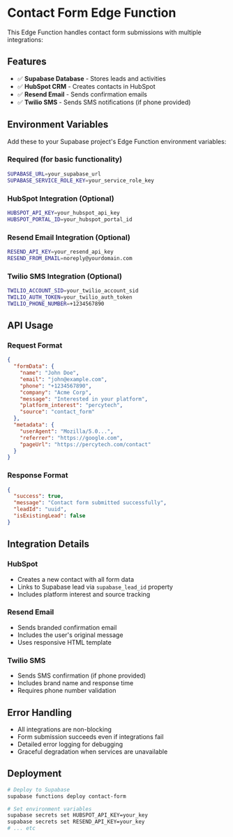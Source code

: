 # Contact Form Edge Function

This Edge Function handles contact form submissions with multiple integrations:

## Features

- ✅ **Supabase Database** - Stores leads and activities
- ✅ **HubSpot CRM** - Creates contacts in HubSpot
- ✅ **Resend Email** - Sends confirmation emails
- ✅ **Twilio SMS** - Sends SMS notifications (if phone provided)

## Environment Variables

Add these to your Supabase project's Edge Function environment variables:

### Required (for basic functionality)
```bash
SUPABASE_URL=your_supabase_url
SUPABASE_SERVICE_ROLE_KEY=your_service_role_key
```

### HubSpot Integration (Optional)
```bash
HUBSPOT_API_KEY=your_hubspot_api_key
HUBSPOT_PORTAL_ID=your_hubspot_portal_id
```

### Resend Email Integration (Optional)
```bash
RESEND_API_KEY=your_resend_api_key
RESEND_FROM_EMAIL=noreply@yourdomain.com
```

### Twilio SMS Integration (Optional)
```bash
TWILIO_ACCOUNT_SID=your_twilio_account_sid
TWILIO_AUTH_TOKEN=your_twilio_auth_token
TWILIO_PHONE_NUMBER=+1234567890
```

## API Usage

### Request Format
```json
{
  "formData": {
    "name": "John Doe",
    "email": "john@example.com",
    "phone": "+1234567890",
    "company": "Acme Corp",
    "message": "Interested in your platform",
    "platform_interest": "percytech",
    "source": "contact_form"
  },
  "metadata": {
    "userAgent": "Mozilla/5.0...",
    "referrer": "https://google.com",
    "pageUrl": "https://percytech.com/contact"
  }
}
```

### Response Format
```json
{
  "success": true,
  "message": "Contact form submitted successfully",
  "leadId": "uuid",
  "isExistingLead": false
}
```

## Integration Details

### HubSpot
- Creates a new contact with all form data
- Links to Supabase lead via `supabase_lead_id` property
- Includes platform interest and source tracking

### Resend Email
- Sends branded confirmation email
- Includes the user's original message
- Uses responsive HTML template

### Twilio SMS
- Sends SMS confirmation (if phone provided)
- Includes brand name and response time
- Requires phone number validation

## Error Handling

- All integrations are non-blocking
- Form submission succeeds even if integrations fail
- Detailed error logging for debugging
- Graceful degradation when services are unavailable

## Deployment

```bash
# Deploy to Supabase
supabase functions deploy contact-form

# Set environment variables
supabase secrets set HUBSPOT_API_KEY=your_key
supabase secrets set RESEND_API_KEY=your_key
# ... etc
```
